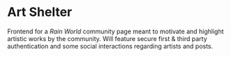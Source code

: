 # Art Shelter

Frontend for a _Rain World_ community page meant to motivate and highlight artistic works by the community.
Will feature secure first & third party authentication and some social interactions regarding artists and posts.
